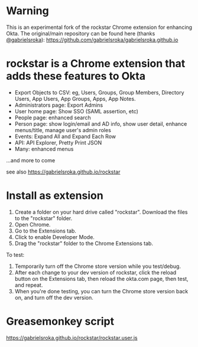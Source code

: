 # Warning

This is an experimental fork of the rockstar Chrome extension for enhancing Okta. 
The original/main repository can be found here (thanks [@gabrielsroka](https://github.com/gabrielsroka)): https://github.com/gabrielsroka/gabrielsroka.github.io

# rockstar is a Chrome extension that adds these features to Okta
- Export Objects to CSV: eg, Users, Groups, Group Members, Directory Users, App Users, App Groups, Apps, App Notes.
- Administrators page: Export Admins
- User home page: Show SSO (SAML assertion, etc)
- People page: enhanced search
- Person page: show login/email and AD info, show user detail, enhance menus/title, manage user's admin roles
- Events: Expand All and Expand Each Row
- API: API Explorer, Pretty Print JSON
- Many: enhanced menus

...and more to come

see also https://gabrielsroka.github.io/rockstar

# Install as extension
1. Create a folder on your hard drive called "rockstar". Download the files to the "rockstar" folder.
2. Open Chrome.
3. Go to the Extensions tab.
4. Click to enable Developer Mode.
5. Drag the "rockstar" folder to the Chrome Extensions tab.

To test:
1. Temporarily turn off the Chrome store version while you test/debug.
2. After each change to your dev version of rockstar, click the reload button on the Extensions tab, then reload the okta.com page, then test, and repeat.
3. When you're done testing, you can turn the Chrome store version back on, and turn off the dev version.

# Greasemonkey script
https://gabrielsroka.github.io/rockstar/rockstar.user.js
